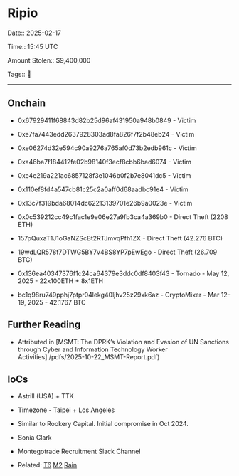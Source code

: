 # Ripio

Date:: 2025-02-17

Time:: 15:45 UTC

Amount Stolen:: $9,400,000

Tags:: 🔐

---



## Onchain

- 0x67929411f68843d82b25d96af431950a948b0849 - Victim
- 0xe7fa7443edd2637928303ad8fa826f7f2b48eb24 - Victim
- 0xe06274d32e594c90a9276a765af0d73b2edb961c - Victim
- 0xa46ba7f184412fe02b98140f3ecf8cbb6bad6074 - Victim
- 0xe4e219a221ac6857128f3e1046b0f2b7e8041dc5 - Victim
- 0x110ef8fd4a547cb81c25c2a0aff0d68aadbc91e4 - Victim
- 0x13c7f319bda68014dc62213139701e26b9a0023e - Victim

- 0x0c539212cc49c1fac1e9e06e27a9fb3ca4a369b0 - Direct Theft (2208 ETH)
- 157pQuxaT1J1oGaNZScBt2RTJmvqPfh1ZX - Direct Theft (42.276 BTC)
- 19wdLQR578f7DTWG5BY7v4BS8YP7pEwEgo - Direct Theft (26.709 BTC)

- 0x136ea40347376f1c24ca64379e3ddc0df8403f43 - Tornado - May 12, 2025 - 22x100ETH + 8x1ETH

- bc1q98ru749pphj7ptpr04lekg40ljhv25z29xk6az - CryptoMixer - Mar 12–19, 2025 - 42.1767 BTC


## Further Reading

- Attributed in [MSMT: The DPRK’s Violation and Evasion of UN Sanctions through Cyber and Information Technology Worker Activities]./pdfs/2025-10-22_MSMT-Report.pdf)



## IoCs

- Astrill (USA) + TTK

- Timezone - Taipei + Los Angeles

- Similar to Rookery Capital. Initial compromise in Oct 2024. 

- Sonia Clark

- Montegotrade Recruitment Slack Channel

- Related: [T6](./t6.md) [M2](./m2.md) [Rain](./rain.md)


